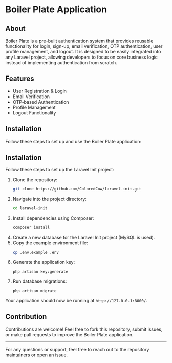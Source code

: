 
# Boiler Plate Application

## About

Boiler Plate is a pre-built authentication system that provides reusable functionality for login, sign-up, email verification, OTP authentication, user profile management, and logout. It is designed to be easily integrated into any Laravel project, allowing developers to focus on core business logic instead of implementing authentication from scratch.

## Features
- User Registration & Login
- Email Verification
- OTP-based Authentication
- Profile Management
- Logout Functionality

## Installation

Follow these steps to set up and use the Boiler Plate application:

## Installation

Follow these steps to set up the Laravel Init project:

1. Clone the repository:
   ```sh
   git clone https://github.com/ColoredCow/laravel-init.git
   ```
2. Navigate into the project directory:
   ```sh
   cd laravel-init
   ```
3. Install dependencies using Composer:
   ```sh
   composer install
   ```
4. Create a new database for the Laravel Init project (MySQL is used).
5. Copy the example environment file:
   ```sh
   cp .env.example .env
   ```
6. Generate the application key:
   ```sh
   php artisan key:generate
   ```
7. Run database migrations:
   ```sh
   php artisan migrate
   ```

Your application should now be running at `http://127.0.0.1:8000/`.

## Contribution
Contributions are welcome! Feel free to fork this repository, submit issues, or make pull requests to improve the Boiler Plate application.

---

For any questions or support, feel free to reach out to the repository maintainers or open an issue.